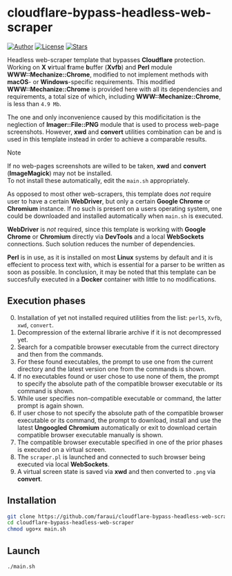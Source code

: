 # cloudflare-bypass-headless-web-scraper
[![Author](https://img.shields.io/badge/Author-@faraui-lightgreen.svg)](https://github.com/faraui)
[![License](https://img.shields.io/badge/License-ISC-lightblue.svg)](https://raw.githubusercontent.com/faraui/cloudflare-bypass-headless-web-scraper/main/LICENSE.txt)
[![Stars](https://img.shields.io/badge/Stars->100-lightyellow.svg)](https://github.com/faraui/cloudflare-bypass-headless-web-scraper/stargazers)

Headless web-scraper template that bypasses **Cloudflare** protection. Working on **X** **v**irtual **f**rame **b**uffer (**Xvfb**) and **Perl** module **WWW::Mechanize::Chrome**, modified to not implement methods with **macOS**- or **Windows**-specific requirements. This modified **WWW::Mechanize::Chrome** is provided here with all its dependencies and requirements, a total size of which, including **WWW::Mechanize::Chrome**, is less than `4.9 Mb`.

The one and only inconvenience caused by this modificitation is the neglection of **Imager::File::PNG** module that is used to process web-page screenshots. However, **xwd** and **convert** utilities combination can be and is used in this template instead in order to achieve a comparable results.

> [!NOTE]
> If no web-pages screenshots are willed to be taken, **xwd** and **convert** (**ImageMagick**) may not be installed.\
> To not install these automatically, edit the `main.sh` appropriately.

As opposed to most other web-scrapers, this template does *not* require user to have a certain **WebDriver**, but only a certain **Google Chrome** or **Chromium** instance. If no such is present on a users operating system, one could be downloaded and installed automatically when `main.sh` is executed.

**WebDriver** is *not* required, since this template is working with **Google Chrome** or **Chromium** directly via **DevTools** and a local **WebSockets** connections. Such solution reduces the number of dependencies.

**Perl** is in use, as it is installed on most **Linux** systems by default and it is effecient to process text with, which is essential for a parser to be written as soon as possible. In conclusion, it may be noted that this template can be succesfully executed in a **Docker** container with little to no modifications.

## Execution phases
0. Installation of yet not installed required utilities from the list: `perl5`, `Xvfb`, `xwd`, `convert`.
1. Decompression of the external librarie archive if it is not decompressed yet.
2. Search for a compatible browser executable from the currect directory and then from the commands.
3. For these found executables, the prompt to use one from the current directory and the latest version one from the commands is shown.
4. If no executables found or user chose to use none of them, the prompt to specify the absolute path of the compatible browser executable or its command is shown.
5. While user specifies non-compatible executable or command, the latter prompt is again shown.
6. If user chose to not specify the absolute path of the compatible browser executable or its command, the prompt to download, install and use the latest **Ungoogled** **Chromium** automatically or exit to download certain compatible browser executable manually is shown.
7. The compatible browser executable specified in one of the prior phases is executed on a virtual screen.
8. The `scraper.pl` is launched and connected to such browser being executed via local **WebSockets**.
9. A virtual screen state is saved via **xwd** and then converted to `.png` via **convert**.

## Installation
```bash
git clone https://github.com/faraui/cloudflare-bypass-headless-web-scraper.git
cd cloudflare-bypass-headless-web-scraper
chmod ugo+x main.sh
```

## Launch
```bash
./main.sh
```
